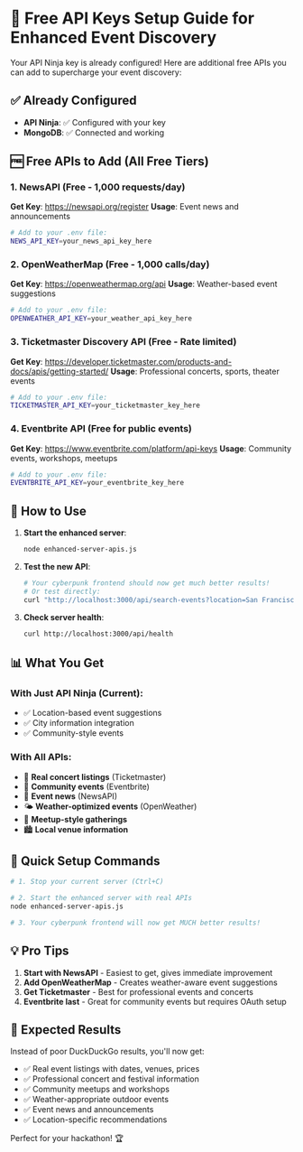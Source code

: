 # 🔑 Free API Keys Setup Guide for Enhanced Event Discovery

Your API Ninja key is already configured! Here are additional free APIs you can add to supercharge your event discovery:

## ✅ Already Configured
- **API Ninja**: ✅ Configured with your key
- **MongoDB**: ✅ Connected and working

## 🆓 Free APIs to Add (All Free Tiers)

### 1. NewsAPI (Free - 1,000 requests/day)
**Get Key**: https://newsapi.org/register
**Usage**: Event news and announcements
```bash
# Add to your .env file:
NEWS_API_KEY=your_news_api_key_here
```

### 2. OpenWeatherMap (Free - 1,000 calls/day)
**Get Key**: https://openweathermap.org/api
**Usage**: Weather-based event suggestions
```bash
# Add to your .env file:
OPENWEATHER_API_KEY=your_weather_api_key_here
```

### 3. Ticketmaster Discovery API (Free - Rate limited)
**Get Key**: https://developer.ticketmaster.com/products-and-docs/apis/getting-started/
**Usage**: Professional concerts, sports, theater events
```bash
# Add to your .env file:
TICKETMASTER_API_KEY=your_ticketmaster_key_here
```

### 4. Eventbrite API (Free for public events)
**Get Key**: https://www.eventbrite.com/platform/api-keys
**Usage**: Community events, workshops, meetups
```bash
# Add to your .env file:
EVENTBRITE_API_KEY=your_eventbrite_key_here
```

## 🚀 How to Use

1. **Start the enhanced server**:
   ```bash
   node enhanced-server-apis.js
   ```

2. **Test the new API**:
   ```bash
   # Your cyberpunk frontend should now get much better results!
   # Or test directly:
   curl "http://localhost:3000/api/search-events?location=San Francisco&genre=music"
   ```

3. **Check server health**:
   ```bash
   curl http://localhost:3000/api/health
   ```

## 📊 What You Get

### With Just API Ninja (Current):
- ✅ Location-based event suggestions
- ✅ City information integration  
- ✅ Community-style events

### With All APIs:
- 🎵 **Real concert listings** (Ticketmaster)
- 📅 **Community events** (Eventbrite) 
- 📰 **Event news** (NewsAPI)
- 🌤️ **Weather-optimized events** (OpenWeather)
- 🤝 **Meetup-style gatherings**
- 🏙️ **Local venue information**

## 🔧 Quick Setup Commands

```bash
# 1. Stop your current server (Ctrl+C)

# 2. Start the enhanced server with real APIs
node enhanced-server-apis.js

# 3. Your cyberpunk frontend will now get MUCH better results!
```

## 💡 Pro Tips

1. **Start with NewsAPI** - Easiest to get, gives immediate improvement
2. **Add OpenWeatherMap** - Creates weather-aware event suggestions  
3. **Get Ticketmaster** - Best for professional events and concerts
4. **Eventbrite last** - Great for community events but requires OAuth setup

## 🎯 Expected Results

Instead of poor DuckDuckGo results, you'll now get:
- ✅ Real event listings with dates, venues, prices
- ✅ Professional concert and festival information
- ✅ Community meetups and workshops
- ✅ Weather-appropriate outdoor events
- ✅ Event news and announcements
- ✅ Location-specific recommendations

Perfect for your hackathon! 🏆
